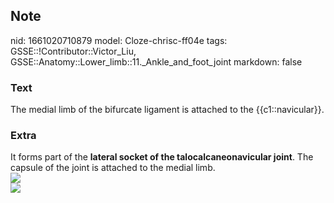 ## Note
nid: 1661020710879
model: Cloze-chrisc-ff04e
tags: GSSE::!Contributor::Victor_Liu, GSSE::Anatomy::Lower_limb::11._Ankle_and_foot_joint
markdown: false

### Text
The medial limb of the bifurcate ligament is attached to the {{c1::navicular}}.

### Extra
<div>
  It forms part of the <b>lateral socket of the
  talocalcaneonavicular joint</b>. The capsule of the joint is
  attached to the medial limb.
</div><img src=
"paste-85043bb21b8a1a4ce7e13bcef71069a0eb34b870.jpg">
<div><img src=
"paste-853bd7fc258067f4054cc1cb33aa5ca5b99ca551.jpg"></div>

